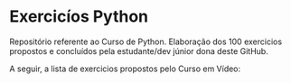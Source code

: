 # Exercicíos Python
 Repositório referente ao Curso de Python. Elaboração dos 100 exercicios propostos e concluídos pela estudante/dev júnior dona deste GitHub.

A seguir, a lista de exercicios propostos pelo Curso em Vídeo:
